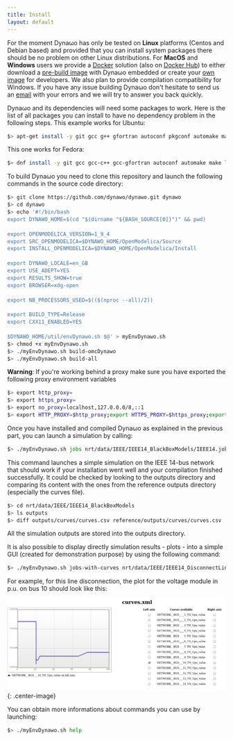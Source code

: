 ```yaml
---
title: Install
layout: default
---
```

<!--
    Except where otherwise noted, content in this website is Copyright (c)
    2015-2019, RTE (http://www.rte-france.com) and licensed under a
    CC-BY-4.0 (https://creativecommons.org/licenses/by/4.0/)
    license. All rights reserved.
-->
For the moment Dyna&omega;o has only be tested on **Linux** platforms (Centos and Debian based) and provided that you can install system packages there should be no problem on other Linux distributions. For **MacOS** and **Windows** users we provide a [Docker](https://github.com/dynawo/dynawo-docker) solution (also on [Docker Hub](https://hub.docker.com/r/dynawo/dynawo)) to either download a [pre-build image](https://github.com/dynawo/dynawo-docker#users) with Dyna&omega;o embedded or create your [own image](https://github.com/dynawo/dynawo-docker#developer) for developers. We also plan to provide compilation compatibility for Windows. If you have any issue building Dyna&omega;o don't hesitate to send us an [email](mailto:rte-des-simulation-dynamique@rte-france.com) with your errors and we will try to answer you back quickly.

Dyna&omega;o and its dependencies will need some packages to work. Here is the list of all packages you can install to have no dependency problem in the following steps. This example works for Ubuntu:

``` bash
$> apt-get install -y git gcc g++ gfortran autoconf pkgconf automake make libtool cmake hwloc openjdk-8-jdk libblas-dev liblpsolve55-dev libarchive-dev doxygen doxygen-latex liblapack-dev libexpat1-dev libsqlite3-dev libxerces-c-dev zlib1g-dev gettext patch clang python-pip libncurses5-dev libreadline-dev libdigest-perl-md5-perl unzip gcovr lcov libboost-all-dev qt4-qmake qt4-dev-tools lsb-release libxml2-utils python-lxml python-psutil wget
```
This one works for Fedora:
``` bash
$> dnf install -y git gcc gcc-c++ gcc-gfortran autoconf automake make libtool cmake hwloc java-1.8.0-openjdk-devel blas-devel lapack-devel lpsolve-devel expat-devel glibc-devel sqlite-devel xerces-c-devel libarchive-devel zlib-devel doxygen doxygen-latex qt-devel gettext patch wget python-devel clang llvm-devel ncurses-devel readline-devel unzip perl-Digest-MD5 vim gcovr python-pip python-psutil boost-devel lcov gtest-devel gmock-devel xz rsync python-lxml graphviz
```

To build Dyna&omega;o you need to clone this repository and launch the following commands in the source code directory:

``` bash
$> git clone https://github.com/dynawo/dynawo.git dynawo
$> cd dynawo
$> echo '#!/bin/bash
export DYNAWO_HOME=$(cd "$(dirname "${BASH_SOURCE[0]}")" && pwd)

export OPENMODELICA_VERSION=1_9_4
export SRC_OPENMODELICA=$DYNAWO_HOME/OpenModelica/Source
export INSTALL_OPENMODELICA=$DYNAWO_HOME/OpenModelica/Install

export DYNAWO_LOCALE=en_GB
export USE_ADEPT=YES
export RESULTS_SHOW=true
export BROWSER=xdg-open

export NB_PROCESSORS_USED=$(($(nproc --all)/2))

export BUILD_TYPE=Release
export CXX11_ENABLED=YES

$DYNAWO_HOME/util/envDynawo.sh $@' > myEnvDynawo.sh
$> chmod +x myEnvDynawo.sh
$> ./myEnvDynawo.sh build-omcDynawo
$> ./myEnvDynawo.sh build-all
```

**Warning**: If you're working behind a proxy make sure you have exported the following proxy environment variables
``` bash
$> export http_proxy=
$> export https_proxy=
$> export no_proxy=localhost,127.0.0.0/8,::1
$> export HTTP_PROXY=$http_proxy;export HTTPS_PROXY=$https_proxy;export NO_PROXY=$no_proxy;
```

Once you have installed and compiled Dyna&omega;o as explained in the previous
part, you can launch a simulation by calling:

``` bash
$> ./myEnvDynawo.sh jobs nrt/data/IEEE/IEEE14_BlackBoxModels/IEEE14.jobs
```

This command launches a simple simulation on the IEEE 14-bus network that should work if your installation went well and your compilation finished successfully. It could be checked by looking to the outputs directory and comparing its content with the ones from the reference outputs directory (especially the curves file).

``` bash
$> cd nrt/data/IEEE/IEEE14_BlackBoxModels
$> ls outputs
$> diff outputs/curves/curves.csv reference/outputs/curves/curves.csv
```

All the simulation outputs are stored into the outputs directory.

It is also possible to display directly simulation results - plots - into a simple GUI (created for demonstration purpose) by using the following command:

``` bash
$> ./myEnvDynawo.sh jobs-with-curves nrt/data/IEEE/IEEE14_DisconnectLine/IEEE14.jobs
```

For example, for this line disconnection, the plot for the voltage module in p.u. on bus 10 should look like this:

![image](../assets/images/VoltageModule.png "Voltage module in p.u. on bus 10"){: .center-image}

You can obtain more informations about commands you can use by launching:
``` bash
$> ./myEnvDynawo.sh help
```
